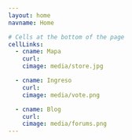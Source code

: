 ```yaml
---
layout: home
navname: Home

# Cells at the bottom of the page
cellLinks:
  - cname: Mapa
    curl: 
    cimage: media/store.jpg

  - cname: Ingreso
    curl: 
    cimage: media/vote.png

  - cname: Blog
    curl: 
    cimage: media/forums.png
---
```

